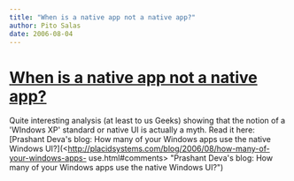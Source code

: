 ```yaml
---
title: "When is a native app not a native app?"
author: Pito Salas
date: 2006-08-04
---
```

# [When is a native app not a native app?](None)


Quite interesting analysis (at least to us Geeks) showing that the notion of a
'WIndows XP' standard or native UI is actually a myth. Read it here: [Prashant
Deva's blog: How many of your Windows apps use the native Windows
UI?](<http://placidsystems.com/blog/2006/08/how-many-of-your-windows-apps-
use.html#comments> "Prashant Deva's blog: How many of your Windows apps use
the native Windows UI?")


